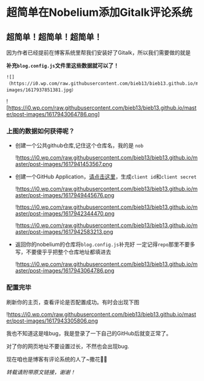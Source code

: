 
# 超简单在Nobelium添加Gitalk评论系统

## 超简单！超简单！超简单！

因为作者已经提前在博客系统里帮我们安装好了Gitalk，所以我们需要做的就是

**补充`blog.config.js`文件里这些数据就可以了！**

    ![]（https://i0.wp.com/raw.githubusercontent.com/bieb13/bieb13.github.io/master/post-images/1617937851381.jpg）

![https://i0.wp.com/raw.githubusercontent.com/bieb13/bieb13.github.io/master/post-images/1617943064786.png]

### 上图的数据如何获得呢？

- 创建一个公共github仓库,记住这个仓库名，我的是 `nob`
    
    !https://i0.wp.com/raw.githubusercontent.com/bieb13/bieb13.github.io/master/post-images/1617941453567.png
    
- 创建一个GitHub Application，[请点击这里](https://github.com/settings/applications/new)，生成`client id`和`client secret`
    
    !https://i0.wp.com/raw.githubusercontent.com/bieb13/bieb13.github.io/master/post-images/1617949445676.png
    
    !https://i0.wp.com/raw.githubusercontent.com/bieb13/bieb13.github.io/master/post-images/1617942344470.png
    
    !https://i0.wp.com/raw.githubusercontent.com/bieb13/bieb13.github.io/master/post-images/1617942583213.png
    
- 返回你的nobelium的仓库将`blog.config.js`补充好
一定记得`repo`那里不要多写，不要傻乎乎把整个仓库地址都填进去
    
    !https://i0.wp.com/raw.githubusercontent.com/bieb13/bieb13.github.io/master/post-images/1617943064786.png
    

### 配置完毕

刷新你的主页，查看评论是否配置成功。有时会出现下图

!https://i0.wp.com/raw.githubusercontent.com/bieb13/bieb13.github.io/master/post-images/1617943305806.png

我也不知道这是啥bug，我是登录了一下自己的GitHub后就变正常了。

对了你的网页地址不要设置过长，不然也会出现bug.

现在咱也是博客有评论系统的人了~撒花💐🌺

*转载请附带原文链接，谢谢！*